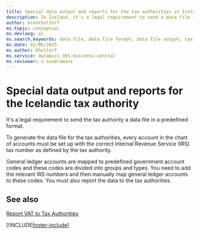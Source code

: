 ```yaml
---
title: Special data output and reports for the tax authorities in Iceland
description: In Iceland, it's a legal requirement to send a data file in a specific format to the tax authorities.
author: brentholtorf
ms.topic: conceptual
ms.devlang: al
ms.search.keywords: data file, data file format, data file output, tax authorities
ms.date: 02/06/2025
ms.author: bholtorf
ms.service: dynamics-365-business-central
ms.reviewer: v-soumramani
---
```


# Special data output and reports for the Icelandic tax authority

It's a legal requirement to send the tax authority a data file in a predefined format.  

To generate the data file for the tax authorities, every account in the chart of accounts must be set up with the correct Internal Revenue Service (IRS) tax number as defined by the tax authority.  

General ledger accounts are mapped to predefined government account codes and these codes are divided into groups and types. You need to add the relevant IRS numbers and then manually map general ledger accounts to these codes. You must also report the data to the tax authorities.  

## See also

[Report VAT to Tax Authorities](../../finance-how-report-vat.md)

[!INCLUDE[footer-include](../../includes/footer-banner.md)]

